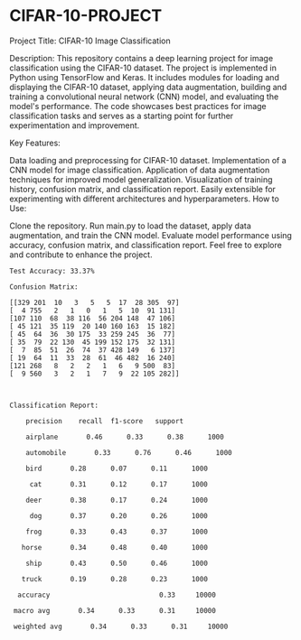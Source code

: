 # CIFAR-10-PROJECT


Project Title: CIFAR-10 Image Classification

Description:
This repository contains a deep learning project for image classification using the CIFAR-10 dataset. The project is implemented in Python using TensorFlow and Keras. It includes modules for loading and displaying the CIFAR-10 dataset, applying data augmentation, building and training a convolutional neural network (CNN) model, and evaluating the model's performance. The code showcases best practices for image classification tasks and serves as a starting point for further experimentation and improvement.

Key Features:

Data loading and preprocessing for CIFAR-10 dataset.
Implementation of a CNN model for image classification.
Application of data augmentation techniques for improved model generalization.
Visualization of training history, confusion matrix, and classification report.
Easily extensible for experimenting with different architectures and hyperparameters.
How to Use:

Clone the repository.
Run main.py to load the dataset, apply data augmentation, and train the CNN model.
Evaluate model performance using accuracy, confusion matrix, and classification report.
Feel free to explore and contribute to enhance the project.

    Test Accuracy: 33.37%

    Confusion Matrix:

    [[329 201  10   3   5   5  17  28 305  97]
    [  4 755   2   1   0   1   5  10  91 131]
    [107 110  68  38 116  56 204 148  47 106]
    [ 45 121  35 119  20 140 160 163  15 182]
    [ 45  64  36  30 175  33 259 245  36  77]
    [ 35  79  22 130  45 199 152 175  32 131]
    [  7  85  51  26  74  37 428 149   6 137]
    [ 19  64  11  33  28  61  46 482  16 240]
    [121 268   8   2   2   1   6   9 500  83]
    [  9 560   3   2   1   7   9  22 105 282]]



    Classification Report:

        precision    recall  f1-score   support

        airplane       0.46      0.33      0.38      1000
        
        automobile       0.33      0.76      0.46      1000

        bird       0.28      0.07      0.11      1000

         cat       0.31      0.12      0.17      1000

        deer       0.38      0.17      0.24      1000

         dog       0.37      0.20      0.26      1000

        frog       0.33      0.43      0.37      1000

       horse       0.34      0.48      0.40      1000

        ship       0.43      0.50      0.46      1000

       truck       0.19      0.28      0.23      1000

      accuracy                           0.33     10000

     macro avg       0.34      0.33      0.31     10000

     weighted avg       0.34      0.33      0.31     10000
